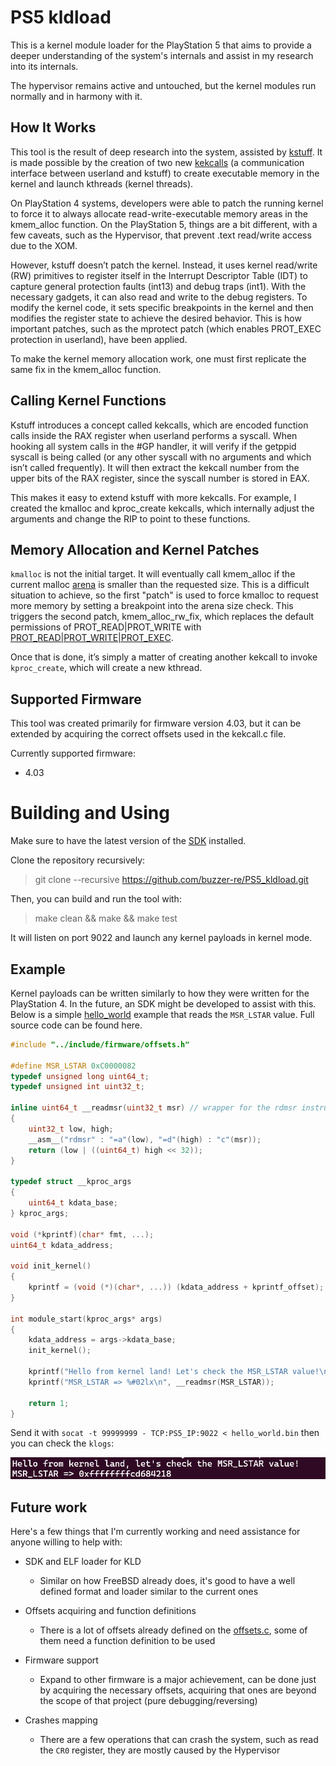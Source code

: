 # PS5 kldload

This is a kernel module loader for the PlayStation 5 that aims to provide a deeper understanding of the system's internals and assist in my research into its internals.

The hypervisor remains active and untouched, but the kernel modules run normally and in harmony with it.

## How It Works

This tool is the result of deep research into the system, assisted by [kstuff](https://github.com/buzzer-re/playstation_research_utils/tree/dc5a29fa289321cc983e8560a054f6e5207ec1af/ps5_kernel_research/kstuff-no-fpkg). It is made possible by the creation of two new [kekcalls](src/kekcall.asm) (a communication interface between userland and kstuff) to create executable memory in the kernel and launch kthreads (kernel threads).

On PlayStation 4 systems, developers were able to patch the running kernel to force it to always allocate read-write-executable memory areas in the kmem_alloc function. On the PlayStation 5, things are a bit different, with a few caveats, such as the Hypervisor, that prevent .text read/write access due to the XOM.

However, kstuff doesn’t patch the kernel. Instead, it uses kernel read/write (RW) primitives to register itself in the Interrupt Descriptor Table (IDT) to capture general protection faults (int13) and debug traps (int1). With the necessary gadgets, it can also read and write to the debug registers. To modify the kernel code, it sets specific breakpoints in the kernel and then modifies the register state to achieve the desired behavior. This is how important patches, such as the mprotect patch (which enables PROT_EXEC protection in userland), have been applied.

To make the kernel memory allocation work, one must first replicate the same fix in the kmem_alloc function.

## Calling Kernel Functions

Kstuff introduces a concept called kekcalls, which are encoded function calls inside the RAX register when userland performs a syscall. When hooking all system calls in the #GP handler, it will verify if the getppid syscall is being called (or any other syscall with no arguments and which isn’t called frequently). It will then extract the kekcall number from the upper bits of the RAX register, since the syscall number is stored in EAX.

This makes it easy to extend kstuff with more kekcalls. For example, I created the kmalloc and kproc_create kekcalls, which internally adjust the arguments and change the RIP to point to these functions.


## Memory Allocation and Kernel Patches

`kmalloc` is not the initial target. It will eventually call kmem_alloc if the current malloc [arena](https://www.rfleury.com/p/untangling-lifetimes-the-arena-allocator) is smaller than the requested size. This is a difficult situation to achieve, so the first "patch" is used to force kmalloc to request more memory by setting a breakpoint into the arena size check. This triggers the second patch, kmem_alloc_rw_fix, which replaces the default permissions of PROT_READ|PROT_WRITE with [PROT_READ|PROT_WRITE|PROT_EXEC](https://github.com/buzzer-re/playstation_research_utils/blob/dc5a29fa289321cc983e8560a054f6e5207ec1af/ps5_kernel_research/kstuff-no-fpkg/ps5-kstuff/uelf/kekcall.c#L37).

Once that is done, it’s simply a matter of creating another kekcall to invoke `kproc_create`, which will create a new kthread.

## Supported Firmware

This tool was created primarily for firmware version 4.03, but it can be extended by acquiring the correct offsets used in the kekcall.c file.

Currently supported firmware:

- 4.03

# Building and Using

Make sure to have the latest version of the [SDK](https://github.com/ps5-payload-dev/sdk) installed.

Clone the repository recursively:

> git clone --recursive https://github.com/buzzer-re/PS5_kldload.git

Then, you can build and run the tool with:

> make clean && make && make test

It will listen on port 9022 and launch any kernel payloads in kernel mode.
## Example

Kernel payloads can be written similarly to how they were written for the PlayStation 4. In the future, an SDK might be developed to assist with this. Below is a simple [hello_world](https://github.com/buzzer-re/PS5_kldload/tree/main/examples/hello_world) example that reads the `MSR_LSTAR` value. Full source code can be found here.

```c
#include "../include/firmware/offsets.h"

#define MSR_LSTAR 0xC0000082
typedef unsigned long uint64_t;
typedef unsigned int uint32_t;

inline uint64_t __readmsr(uint32_t msr) // wrapper for the rdmsr instruction
{
    uint32_t low, high;
    __asm__("rdmsr" : "=a"(low), "=d"(high) : "c"(msr));
    return (low | ((uint64_t) high << 32));
}

typedef struct __kproc_args
{
    uint64_t kdata_base;
} kproc_args;

void (*kprintf)(char* fmt, ...);
uint64_t kdata_address;

void init_kernel()
{
    kprintf = (void (*)(char*, ...)) (kdata_address + kprintf_offset);
}

int module_start(kproc_args* args)
{
    kdata_address = args->kdata_base;
    init_kernel();

    kprintf("Hello from kernel land! Let's check the MSR_LSTAR value!\n");
    kprintf("MSR_LSTAR => %#02lx\n", __readmsr(MSR_LSTAR));

    return 1;
}
```

Send it with `socat -t 99999999 - TCP:PS5_IP:9022 < hello_world.bin` then you can check the `klogs`:

![](screenshots/example.png)


## Future work

Here's a few things that I'm currently working and need assistance for anyone willing to help with:


- SDK and ELF loader for KLD
    - Similar on how FreeBSD already does, it's good to have a well defined format and loader similar to the current ones
- Offsets acquiring and function definitions
    - There is a lot of offsets already defined on the [offsets.c](https://github.com/buzzer-re/playstation_research_utils/blob/dc5a29fa289321cc983e8560a054f6e5207ec1af/ps5_kernel_research/kstuff-no-fpkg/prosper0gdb/offsets.c), some of them need a function definition to be used 

- Firmware support
    - Expand to other firmware is a major achievement, can be done just by acquiring the necessary offsets, acquiring that ones are beyond the scope of that project (pure debugging/reversing)

- Crashes mapping
    - There are a few operations that can crash the system, such as read the `CR0` register, they are mostly caused by the Hypervisor


